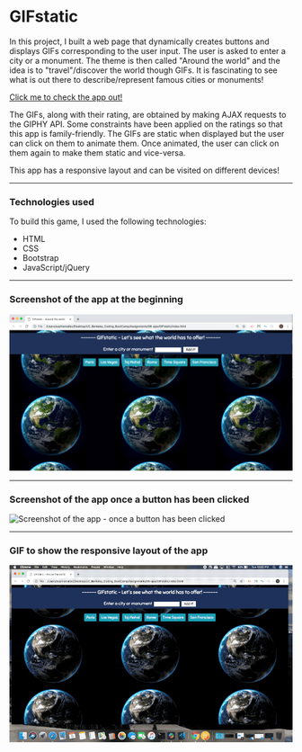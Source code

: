 # GIFstatic

In this project, I built a web page that dynamically creates buttons and displays GIFs corresponding to the user input. The user is asked to enter a city or a monument. The theme is then called "Around the world" and the idea is to "travel"/discover the world though GIFs. It is fascinating to see what is out there to describe/represent famous cities or monuments!

[Click me to check the app out!](https://sophm.github.io/GIFstatic/)

The GIFs, along with their rating, are obtained by making AJAX requests to the GIPHY API. Some constraints have been applied on the ratings so that this app is family-friendly. The GIFs are static when displayed but the user can click on them to animate them. Once animated, the user can click on them again to make them static and vice-versa.

This app has a responsive layout and can be visited on different devices!

---

### Technologies used

To build this game, I used the following technologies:
- HTML
- CSS
- Bootstrap
- JavaScript/jQuery

---

### Screenshot of the app at the beginning

![Screenshot of the app at the beginning](https://github.com/SophM/GIFstatic/blob/master/assets/screenshot_gif_for_readme/screenshot-beginning.png?raw=true)

---

### Screenshot of the app once a button has been clicked

![Screenshot of the app - once a button has been clicked](https://github.com/SophM/GIFstatic/blob/master/assets/screenshot_gif_for_readme/screenshot-button-clicked.png?raw=true)

---

### GIF to show the responsive layout of the app

![GIF to show the responsive layout of the app](https://github.com/SophM/GIFstatic/blob/master/assets/screenshot_gif_for_readme/gif_show_responsive_layout.gif?raw=true)